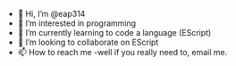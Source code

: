 - 👋 Hi, I’m @eap314
- 👀 I’m interested in programming
- 🌱 I’m currently learning to code a language (EScript)
- 💞️ I’m looking to collaborate on EScript
- 📫 How to reach me -well if you really need to, email me.

<!---
eap314/eap314 is a ✨ special ✨ repository because its `README.md` (this file) appears on your GitHub profile.
You can click the Preview link to take a look at your changes.
--->
